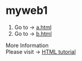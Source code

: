 <h1>myweb1</h1>
<ol>
  <li>
    Go to -> <a href="a.html">a.html</a>
  </li>
  <li>
    Go to -> <a href="b.html">b.html</a>
  </li>
</ol>
<p>
More Information<br>
Please visit -> <a href="https://www.w3schools.com/html/">HTML tutorial</a>
</p>
